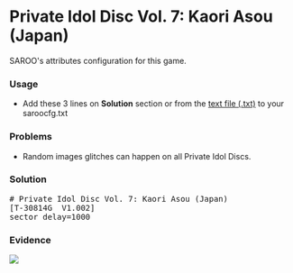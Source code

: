 # Private Idol Disc Vol. 7: Kaori Asou (Japan)

SAROO's attributes configuration for this game.

### Usage

- Add these 3 lines on **Solution** section or from the [text file (.txt)](./config.txt) to your saroocfg.txt

### Problems

- Random images glitches can happen on all Private Idol Discs.

### Solution

<pre># Private Idol Disc Vol. 7: Kaori Asou (Japan)
[T-30814G  V1.002]
sector_delay=1000</pre>

### Evidence

[![](https://img.youtube.com/vi/1pVvZa_EwFs/0.jpg)](https://youtu.be/1pVvZa_EwFs)
